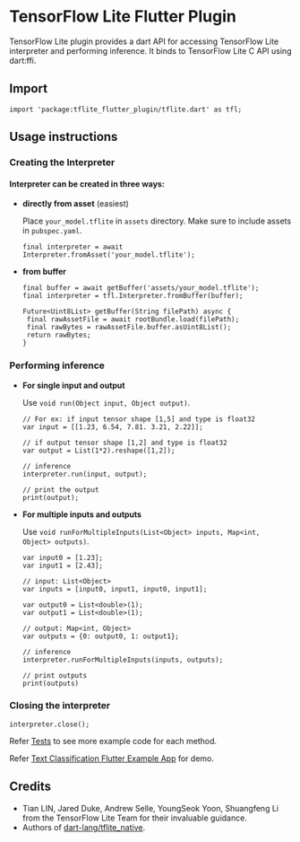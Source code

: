 

# TensorFlow Lite Flutter Plugin

TensorFlow Lite plugin provides a dart API for accessing TensorFlow Lite interpreter and performing inference. It binds to TensorFlow Lite C API using dart:ffi. 

##  Import

    import 'package:tflite_flutter_plugin/tflite.dart' as tfl;

## Usage instructions

### Creating the Interpreter


#### Interpreter can be created in three ways:

* **directly from asset** (easiest)

	Place `your_model.tflite` in `assets` directory. Make sure to include assets in `pubspec.yaml`.

	```
	final interpreter = await Interpreter.fromAsset('your_model.tflite');
	```
	
* **from buffer**
	```
    final buffer = await getBuffer('assets/your_model.tflite');
    final interpreter = tfl.Interpreter.fromBuffer(buffer);

	Future<Uint8List> getBuffer(String filePath) async {  
	 final rawAssetFile = await rootBundle.load(filePath);  
	 final rawBytes = rawAssetFile.buffer.asUint8List();  
	 return rawBytes;  
	}
	```

### Performing inference

* **For single input and output**
	
	Use `void run(Object input, Object output)`. 
	```
	// For ex: if input tensor shape [1,5] and type is float32
	var input = [[1.23, 6.54, 7.81. 3.21, 2.22]];
	
	// if output tensor shape [1,2] and type is float32
	var output = List(1*2).reshape([1,2]);

	// inference
	interpreter.run(input, output);
	
	// print the output
	print(output);
	```
  


* **For multiple inputs and outputs**
             
	Use `void runForMultipleInputs(List<Object> inputs, Map<int, Object> outputs)`.
	```
	var input0 = [1.23];  
	var input1 = [2.43];  
	
	// input: List<Object>
	var inputs = [input0, input1, input0, input1];  
	
	var output0 = List<double>(1);  
	var output1 = List<double>(1);
	
	// output: Map<int, Object>   
	var outputs = {0: output0, 1: output1};
	
	// inference  
	interpreter.runForMultipleInputs(inputs, outputs);
	
	// print outputs
	print(outputs)
	```

### Closing the interpreter

```
interpreter.close();
```

Refer [Tests](https://github.com/am15h/tflite_flutter_plugin/blob/master/example/test/tflite_flutter_plugin_example_e2e.dart) to see more example code for each method.

Refer [Text Classification Flutter Example App](https://github.com/am15h/tflite_flutter_plugin/tree/master/example) for demo.

## Credits

* Tian LIN, Jared Duke, Andrew Selle, YoungSeok Yoon, Shuangfeng Li from the TensorFlow Lite Team for their invaluable guidance.
* Authors of [dart-lang/tflite_native](https://github.com/dart-lang/tflite_native).
